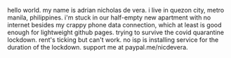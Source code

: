 
hello world.
my name is adrian nicholas de vera.
i live in quezon city, metro manila, philippines.
i'm stuck in our half-empty new apartment with no internet besides my crappy phone data connection, which at least is good enough for lightweight github pages.
trying to survive the covid quarantine lockdown. rent's ticking but can't work. no isp is installing service for the duration of the lockdown.
support me at paypal.me/nicdevera.
